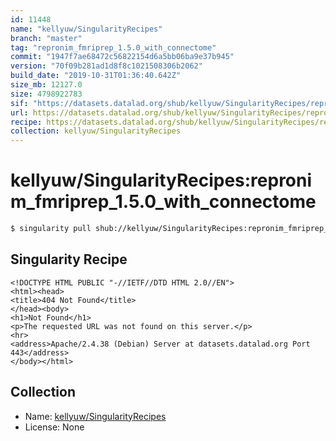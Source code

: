 ```yaml
---
id: 11448
name: "kellyuw/SingularityRecipes"
branch: "master"
tag: "repronim_fmriprep_1.5.0_with_connectome"
commit: "1947f7ae68472c56822154d6a5bb06ba9e37b945"
version: "70f09b281ad1d8f8c1021508306b2062"
build_date: "2019-10-31T01:36:40.642Z"
size_mb: 12127.0
size: 4798922783
sif: "https://datasets.datalad.org/shub/kellyuw/SingularityRecipes/repronim_fmriprep_1.5.0_with_connectome/2019-10-31-1947f7ae-70f09b28/70f09b281ad1d8f8c1021508306b2062.sif"
url: https://datasets.datalad.org/shub/kellyuw/SingularityRecipes/repronim_fmriprep_1.5.0_with_connectome/2019-10-31-1947f7ae-70f09b28/
recipe: https://datasets.datalad.org/shub/kellyuw/SingularityRecipes/repronim_fmriprep_1.5.0_with_connectome/2019-10-31-1947f7ae-70f09b28/Singularity
collection: kellyuw/SingularityRecipes
---
```


# kellyuw/SingularityRecipes:repronim_fmriprep_1.5.0_with_connectome

```bash
$ singularity pull shub://kellyuw/SingularityRecipes:repronim_fmriprep_1.5.0_with_connectome
```

## Singularity Recipe

```singularity
<!DOCTYPE HTML PUBLIC "-//IETF//DTD HTML 2.0//EN">
<html><head>
<title>404 Not Found</title>
</head><body>
<h1>Not Found</h1>
<p>The requested URL was not found on this server.</p>
<hr>
<address>Apache/2.4.38 (Debian) Server at datasets.datalad.org Port 443</address>
</body></html>
```

## Collection

 - Name: [kellyuw/SingularityRecipes](https://github.com/kellyuw/SingularityRecipes)
 - License: None

